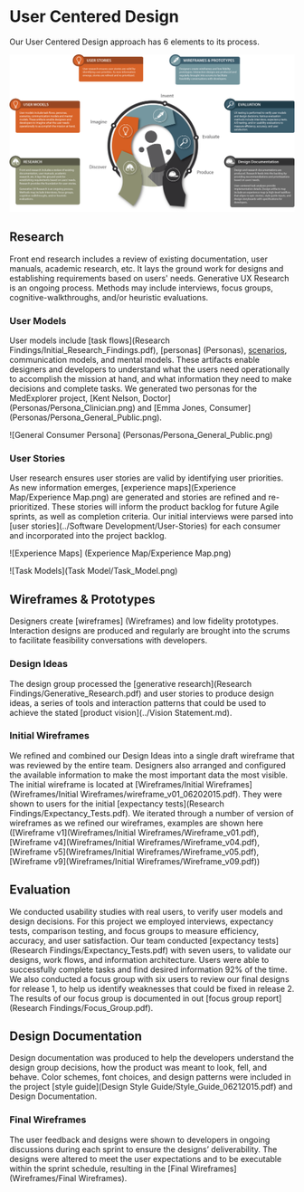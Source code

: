 # User Centered Design

Our User Centered Design approach has 6 elements to its process.

![User Centered Design](../../docs/Diagrams/User_Centered_Design_Process.png)

## Research

Front end research includes a review of existing documentation, user manuals, academic research, etc. It lays the ground work for designs and establishing requirements based on users' needs. Generative UX Research is an ongoing process. Methods may include interviews, focus groups, cognitive-walkthroughs, and/or heuristic evaluations.

### User Models

User models include [task flows](Research Findings/Initial_Research_Findings.pdf), [personas] (Personas), [scenarios](Scenarios), communication models, and mental models. These artifacts enable designers and developers to understand what the users need operationally to accomplish the mission at hand, and what information they need to make decisions and complete tasks. We generated two personas for the MedExplorer project, [Kent Nelson, Doctor] (Personas/Persona_Clinician.png) and [Emma Jones, Consumer] (Personas/Persona_General_Public.png).

![General Consumer Persona] (Personas/Persona_General_Public.png)

### User Stories

User research ensures user stories are valid by identifying user priorities. As new information emerges, [experience maps](Experience Map/Experience Map.png) are generated and stories are refined and re-prioritized. These stories will inform the product backlog for future Agile sprints, as well as completion criteria. Our initial interviews were parsed into [user stories](../Software Development/User-Stories) for each consumer and incorporated into the project backlog.

![Experience Maps] (Experience Map/Experience Map.png)

![Task Models](Task Model/Task_Model.png)

## Wireframes & Prototypes

Designers create [wireframes] (Wireframes) and low fidelity prototypes. Interaction designs are produced and regularly are brought into the scrums to facilitate feasibility conversations with developers.

### Design Ideas

The design group processed the [generative research](Research Findings/Generative_Research.pdf) and user stories to produce design ideas, a series of tools and interaction patterns that could be used to achieve the stated [product vision](../Vision Statement.md).

### Initial Wireframes

We refined and combined our Design Ideas into a single draft wireframe that was reviewed by the entire team. Designers also arranged and configured the available information to make the most important data the most visible.  The initial wireframe is located at [Wireframes/Initial Wireframes] (Wireframes/Initial Wireframes/wireframe_v01_06202015.pdf). They were shown to users for the initial [expectancy tests](Research Findings/Expectancy_Tests.pdf).  We iterated through a number of version of wireframes as we refined our wireframes, examples are shown here ([Wireframe v1](Wireframes/Initial Wireframes/Wireframe_v01.pdf), [Wireframe v4](Wireframes/Initial Wireframes/Wireframe_v04.pdf), [Wireframe v5](Wireframes/Initial Wireframes/Wireframe_v05.pdf), [Wireframe v9](Wireframes/Initial Wireframes/Wireframe_v09.pdf))

## Evaluation

We conducted usability studies with real users, to verify user models and design decisions. For this project we employed interviews, expectancy tests, comparison testing, and focus groups to measure efficiency, accuracy, and user satisfaction. Our team conducted [expectancy tests](Research Findings/Expectancy_Tests.pdf) with seven users, to validate our designs, work flows, and information architecture.  Users were able to successfully complete tasks and find desired information 92% of the time.  We also conducted a focus group with six users to review our final designs for release 1, to help us identify weaknesses that could be fixed in release 2. The results of our focus group is documented in out [focus group report](Research Findings/Focus_Group.pdf).

## Design Documentation

Design documentation was produced to help the developers understand the design group decisions, how the product was meant to look, fell, and behave.  Color schemes, font choices, and design patterns were included in the project [style guide](Design Style Guide/Style_Guide_06212015.pdf) and Design Documentation.

### Final Wireframes

The user feedback and designs were shown to developers in ongoing discussions during each sprint to ensure the designs’ deliverability.  The designs were altered to meet the user expectations and to be executable within the sprint schedule, resulting in the [Final Wireframes](Wireframes/Final Wireframes).


